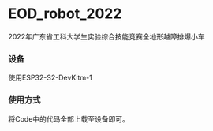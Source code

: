 # EOD_robot_2022
2022年广东省工科大学生实验综合技能竞赛全地形越障排爆小车
### 设备
使用ESP32-S2-DevKitm-1
### 使用方式
将Code中的代码全部上载至设备即可。
